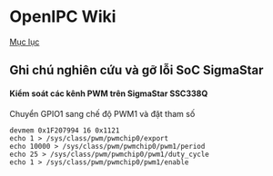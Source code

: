 # OpenIPC Wiki
[Mục lục](../README.md)

Ghi chú nghiên cứu và gỡ lỗi SoC SigmaStar
------------------------------------------

#### Kiểm soát các kênh PWM trên SigmaStar SSC338Q

Chuyển GPIO1 sang chế độ PWM1 và đặt tham số
```
devmem 0x1F207994 16 0x1121 
echo 1 > /sys/class/pwm/pwmchip0/export
echo 10000 > /sys/class/pwm/pwmchip0/pwm1/period
echo 25 > /sys/class/pwm/pwmchip0/pwm1/duty_cycle
echo 1 > /sys/class/pwm/pwmchip0/pwm1/enable
```

